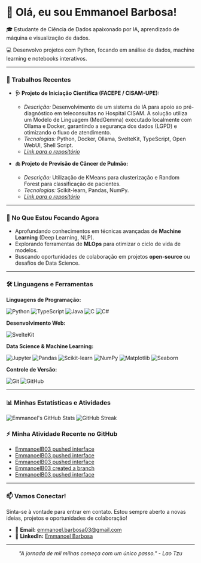 # 👋 Olá, eu sou Emmanoel Barbosa!

🎓 Estudante de Ciência de Dados apaixonado por IA, aprendizado de máquina e visualização de dados.

💻 Desenvolvo projetos com Python, focando em análise de dados, machine learning e notebooks interativos.

---

### 🔬 Trabalhos Recentes

-   **🩺 Projeto de Iniciação Científica (FACEPE / CISAM-UPE):**
    -   *Descrição:* Desenvolvimento de um sistema de IA para apoio ao pré-diagnóstico em teleconsultas no Hospital CISAM. A solução utiliza um Modelo de Linguagem (MedGemma) executado localmente com Ollama e Docker, garantindo a segurança dos dados (LGPD) e otimizando o fluxo de atendimento.
    -   *Tecnologias:* Python, Docker, Ollama, SvelteKit, TypeScript, Open WebUI, Shell Script.
    -   *[Link para o repositório](https://github.com/compet-cisam)*

-   **🫁 Projeto de Previsão de Câncer de Pulmão:**
    -   *Descrição:* Utilização de KMeans para clusterização e Random Forest para classificação de pacientes.
    -   *Tecnologias:* Scikit-learn, Pandas, NumPy.
    -   *[Link para o repositório](https://github.com/EmmanoelB03/ModeloCancerPulmonar)*

---

### 🌱 No Que Estou Focando Agora

* Aprofundando conhecimentos em técnicas avançadas de **Machine Learning** (Deep Learning, NLP).
* Explorando ferramentas de **MLOps** para otimizar o ciclo de vida de modelos.
* Buscando oportunidades de colaboração em projetos **open-source** ou desafios de Data Science.

---

### 🛠️ Linguagens e Ferramentas

**Linguagens de Programação:**
<p align="left">
  <img src="https://img.shields.io/badge/-Python-3776AB?style=flat-square&logo=python&logoColor=white" alt="Python" />
  <img src="https://img.shields.io/badge/-TypeScript-3178C6?style=flat-square&logo=typescript&logoColor=white" alt="TypeScript" />
  <img src="https://img.shields.io/badge/-Java-007396?style=flat-square&logo=java&logoColor=white" alt="Java" />
  <img src="https://img.shields.io/badge/-C-00599C?style=flat-square&logo=c&logoColor=white" alt="C" />
  <img src="https://img.shields.io/badge/-CSharp-239120?style=flat-square&logo=csharp&logoColor=white" alt="C#" />
</p>

**Desenvolvimento Web:**
<p align="left">
  <img src="https://img.shields.io/badge/-SvelteKit-FF3E00?style=flat-square&logo=svelte&logoColor=white" alt="SvelteKit" />
</p>

**Data Science & Machine Learning:**
<p align="left">
  <img src="https://img.shields.io/badge/-Jupyter-F37626?style=flat-square&logo=Jupyter&logoColor=white" alt="Jupyter" />
  <img src="https://img.shields.io/badge/-Pandas-150458?style=flat-square&logo=pandas&logoColor=white" alt="Pandas" />
  <img src="https://img.shields.io/badge/-Scikit%20Learn-F7931E?style=flat-square&logo=scikit-learn&logoColor=white" alt="Scikit-learn" />
  <img src="https://img.shields.io/badge/-NumPy-013243?style=flat-square&logo=numpy&logoColor=white" alt="NumPy" />
  <img src="https://img.shields.io/badge/-Matplotlib-3776AB?style=flat-square&logo=matplotlib&logoColor=white" alt="Matplotlib" />
  <img src="https://img.shields.io/badge/-Seaborn-150458?style=flat-square&logo=seaborn&logoColor=white" alt="Seaborn" />
</p>

**Controle de Versão:**
<p align="left">
  <img src="https://img.shields.io/badge/-Git-F05032?style=flat-square&logo=git&logoColor=white" alt="Git" />
  <img src="https://img.shields.io/badge/-GitHub-181717?style=flat-square&logo=github&logoColor=white" alt="GitHub" />
</p>

---

### 📊 Minhas Estatísticas e Atividades

![Emmanoel's GitHub Stats](https://github-readme-stats.vercel.app/api?username=EmmanoelB03&show_icons=true&theme=dracula&hide_border=true&count_private=true)
<img src="https://github-readme-streak-stats.herokuapp.com?user=EmmanoelB03&theme=dracula&hide_border=true" alt="GitHub Streak" />

### ⚡ Minha Atividade Recente no GitHub
<!-- activity:START -->
- [EmmanoelB03 pushed interface](https://github.com/compet-cisam/interface/compare/6354688269...38e3642407)
- [EmmanoelB03 pushed interface](https://github.com/compet-cisam/interface/compare/53e3afdea8...6354688269)
- [EmmanoelB03 pushed interface](https://github.com/compet-cisam/interface/compare/a9ec08cbe3...53e3afdea8)
- [EmmanoelB03 created a branch](https://github.com/compet-cisam/interface/compare/0000000000...53e3afdea8)
- [EmmanoelB03 pushed interface](https://github.com/compet-cisam/interface/compare/600e6e0f4d...a9ec08cbe3)
<!-- activity:END -->
---

### 📫 Vamos Conectar!

Sinta-se à vontade para entrar em contato. Estou sempre aberto a novas ideias, projetos e oportunidades de colaboração!

* 📧 **Email:** [emmanoel.barbosa03@gmail.com](mailto:emmanoel.barbosa03@gmail.com)
* 🔗 **LinkedIn:** [Emmanoel Barbosa](https://www.linkedin.com/in/emmanoel-barbosa-599260270/)

---
<p align="center">
  <em>"A jornada de mil milhas começa com um único passo." - Lao Tzu</em>
</p>
